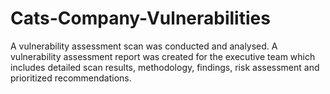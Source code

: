 # Cats-Company-Vulnerabilities
A vulnerability assessment scan was conducted and analysed. A vulnerability assessment report was created for the executive team which includes detailed scan results, methodology, findings, risk assessment and prioritized recommendations.
